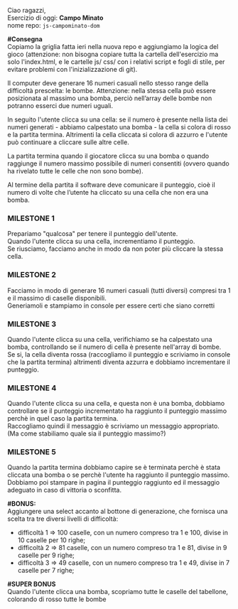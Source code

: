 Ciao ragazzi,  
Esercizio di oggi: **Campo Minato**  
nome repo: `js-campominato-dom`

**#Consegna**  
Copiamo la griglia fatta ieri nella nuova repo e aggiungiamo la logica del gioco (attenzione: non bisogna copiare tutta la cartella dell'esercizio ma solo l'index.html, e le cartelle js/ css/ con i relativi script e fogli di stile, per evitare problemi con l'inizializzazione di git).

Il computer deve generare 16 numeri casuali nello stesso range della difficoltà prescelta: le bombe. Attenzione: nella stessa cella può essere posizionata al massimo una bomba, perciò nell’array delle bombe non potranno esserci due numeri uguali.

In seguito l'utente clicca su una cella: se il numero è presente nella lista dei numeri generati - abbiamo calpestato una bomba - la cella si colora di rosso e la partita termina. Altrimenti la cella cliccata si colora di azzurro e l'utente può continuare a cliccare sulle altre celle.

La partita termina quando il giocatore clicca su una bomba o quando raggiunge il numero massimo possibile di numeri consentiti (ovvero quando ha rivelato tutte le celle che non sono bombe).

Al termine della partita il software deve comunicare il punteggio, cioè il numero di volte che l’utente ha cliccato su una cella che non era una bomba.

### MILESTONE 1
Prepariamo "qualcosa" per tenere il punteggio dell'utente.  
Quando l'utente clicca su una cella, incrementiamo il punteggio.  
Se riusciamo, facciamo anche in modo da non poter più cliccare la stessa cella.
### MILESTONE 2
Facciamo in modo di generare 16 numeri casuali (tutti diversi) compresi tra 1 e il massimo di caselle disponibili.  
Generiamoli e stampiamo in console per essere certi che siano corretti
### MILESTONE 3
Quando l'utente clicca su una cella, verifichiamo se ha calpestato una bomba, controllando se il numero di cella è presente nell'array di bombe.    
Se si, la cella diventa rossa (raccogliamo il punteggio e scriviamo in console che la partita termina) altrimenti diventa azzurra e dobbiamo incrementare il punteggio.
### MILESTONE 4
Quando l'utente clicca su una cella, e questa non è una bomba, dobbiamo controllare se il punteggio incrementato ha raggiunto il punteggio massimo perchè in quel caso la partita termina.  
Raccogliamo quindi il messaggio è scriviamo un messaggio appropriato.
(Ma come stabiliamo quale sia il punteggio massimo?)
### MILESTONE 5
Quando la partita termina dobbiamo capire se è terminata perchè è stata cliccata una bomba o se perchè l'utente ha raggiunto il punteggio massimo.   
Dobbiamo poi stampare in pagina il punteggio raggiunto ed il messaggio adeguato in caso di vittoria o sconfitta.

**#BONUS:**  
Aggiungere una select accanto al bottone di generazione, che fornisca una scelta tra tre diversi livelli di difficoltà:
- difficoltà 1 ⇒ 100 caselle, con un numero compreso tra 1 e 100, divise in 10 caselle per 10 righe;
- difficoltà 2 ⇒ 81 caselle, con un numero compreso tra 1 e 81, divise in 9 caselle per 9 righe;
- difficoltà 3 ⇒ 49 caselle, con un numero compreso tra 1 e 49, divise in 7 caselle per 7 righe;

**#SUPER BONUS**  
Quando l'utente clicca una bomba, scopriamo tutte le caselle del tabellone, colorando di rosso tutte le bombe
